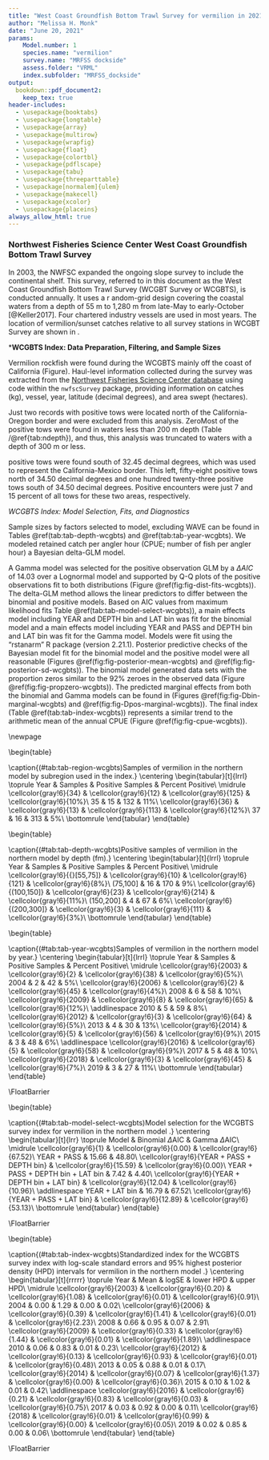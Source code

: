 ```yaml
---
title: "West Coast Groundfish Bottom Trawl Survey for vermilion in 2021"
author: "Melissa H. Monk"
date: "June 20, 2021"
params:
    Model.number: 1
    species.name: "vermilion"
    survey.name: "MRFSS dockside"
    assess.folder: "VRML"
    index.subfolder: "MRFSS_dockside"
output:
  bookdown::pdf_document2: 
    keep_tex: true
header-includes:
  - \usepackage{booktabs}
  - \usepackage{longtable}
  - \usepackage{array}
  - \usepackage{multirow}
  - \usepackage{wrapfig}
  - \usepackage{float}
  - \usepackage{colortbl}
  - \usepackage{pdflscape}
  - \usepackage{tabu}
  - \usepackage{threeparttable}
  - \usepackage[normalem]{ulem}
  - \usepackage{makecell}
  - \usepackage{xcolor}
  - \usepackage{placeins}
always_allow_html: true
---
```











### Northwest Fisheries Science Center West Coast Groundfish Bottom Trawl Survey

In 2003, the NWFSC expanded the ongoing slope survey to include the continental 
shelf. This survey, referred to in this document as the West Coast Groundfish 
Bottom Trawl Survey (WCGBT Survey or WCGBTS), is conducted annually. It uses a r
andom-grid design covering the coastal waters from a depth of 55 m to 1,280 m 
from late-May to early-October [@Keller2017]. Four chartered industry vessels 
are used in most years. The location of vermilion/sunset catches relative to all 
survey stations in WCGBT Survey are shown in .

***WCGBTS Index: Data Preparation, Filtering, and Sample Sizes**

Vermilion rockfish were found during the WCGBTS mainly off the coast of
California (Figure). Haul-level information collected during the 
survey was extracted from the
[Northwest Fisheries Science Center database](https://www.webapps.nwfsc.noaa.gov/data)
using code within the `nwfscSurvey` package, providing information on 
catches (kg),
vessel,
year,
latitude (decimal degrees), and
area swept (hectares).

Just
two
records with positive tows were located north of the California-Oregon border
and were excluded from this analysis.
ZeroMost of the positive tows were found in waters less than 200 m depth
(Table /@ref{tab:ndepth}), and thus,
this analysis was truncated to waters with a depth of 300 m or less.

positive tows were found south of 32.45 decimal degrees,
which was used to represent the California-Mexico border.
This left,
fifty-eight
positive tows north of 34.50 decimal degrees and
one hundred twenty-three
positive tows south of 34.50 decimal degrees.
Positive encounters were just
7 and 15
percent of all tows for these two areas, respectively.

*WCGBTS Index: Model Selection, Fits, and Diagnostics*

Sample sizes by factors selected to model, excluding WAVE can be found in Tables 
\@ref(tab:tab-depth-wcgbts) and \@ref(tab:tab-year-wcgbts).
We modeled retained catch per angler hour (CPUE; number of fish per angler hour) 
a Bayesian delta-GLM model.  


A Gamma model  was 
selected for the positive observation GLM by 
a $\Delta AIC$ of 14.03 
over a Lognormal model and supported by Q-Q plots of the positive observations fit to both distributions (Figure \@ref(fig:fig-dist-fits-wcgbts)). The delta-GLM
method allows the linear predictors to differ between the binomial and positive models.
Based on AIC values from maximum likelihood fits Table \@ref(tab:tab-model-select-wcgbts)), 
a main effects model including 
YEAR and DEPTH bin and LAT bin 
was fit for the binomial model and a main 
effects model including 
YEAR and PASS and DEPTH bin and LAT bin 
was fit for the  Gamma model.
Models were fit using the “rstanarm” R package (version 2.21.1). Posterior predictive 
checks of the Bayesian model fit for the binomial model and the positive model 
were all reasonable (Figures \@ref(fig:fig-posterior-mean-wcgbts)  and 
 \@ref(fig:fig-posterior-sd-wcgbts)). The binomial model generated data sets with the 
 proportion zeros similar to the 92%  zeroes in the observed data 
(Figure \@ref(fig:fig-propzero-wcgbts)). The predicted marginal effects from 
both the binomial and Gamma models can be found in (Figures \@ref(fig:fig-Dbin-marginal-wcgbts) and \@ref(fig:fig-Dpos-marginal-wcgbts)). The 
final index (Table \@ref(tab:tab-index-wcgbts)) 
represents a similar trend to the arithmetic mean of the annual CPUE (Figure \@ref(fig:fig-cpue-wcgbts)).







<!-- ******************************* TABLES ******************************** -->
<!-- ******************************* TABLES ******************************** -->

 \newpage

\begin{table}

\caption{(\#tab:tab-region-wcgbts)Samples of vermilion in the northern model by subregion used in the index.}
\centering
\begin{tabular}[t]{lrrl}
\toprule
Year & Samples & Positive Samples & Percent Positive\\
\midrule
\cellcolor{gray!6}{34} & \cellcolor{gray!6}{12} & \cellcolor{gray!6}{125} & \cellcolor{gray!6}{10\%}\\
35 & 15 & 132 & 11\%\\
\cellcolor{gray!6}{36} & \cellcolor{gray!6}{13} & \cellcolor{gray!6}{113} & \cellcolor{gray!6}{12\%}\\
37 & 16 & 313 & 5\%\\
\bottomrule
\end{tabular}
\end{table}



\begin{table}

\caption{(\#tab:tab-depth-wcgbts)Positive samples of vermilion in the northern model by depth (fm).}
\centering
\begin{tabular}[t]{lrrl}
\toprule
Year & Samples & Positive Samples & Percent Positive\\
\midrule
\cellcolor{gray!6}{{}[55,75]} & \cellcolor{gray!6}{10} & \cellcolor{gray!6}{121} & \cellcolor{gray!6}{8\%}\\
(75,100] & 16 & 170 & 9\%\\
\cellcolor{gray!6}{(100,150]} & \cellcolor{gray!6}{23} & \cellcolor{gray!6}{214} & \cellcolor{gray!6}{11\%}\\
(150,200] & 4 & 67 & 6\%\\
\cellcolor{gray!6}{(200,300]} & \cellcolor{gray!6}{3} & \cellcolor{gray!6}{111} & \cellcolor{gray!6}{3\%}\\
\bottomrule
\end{tabular}
\end{table}



\begin{table}

\caption{(\#tab:tab-year-wcgbts)Samples of vermilion in the northern model by year.}
\centering
\begin{tabular}[t]{lrrl}
\toprule
Year & Samples & Positive Samples & Percent Positive\\
\midrule
\cellcolor{gray!6}{2003} & \cellcolor{gray!6}{2} & \cellcolor{gray!6}{38} & \cellcolor{gray!6}{5\%}\\
2004 & 2 & 42 & 5\%\\
\cellcolor{gray!6}{2006} & \cellcolor{gray!6}{2} & \cellcolor{gray!6}{45} & \cellcolor{gray!6}{4\%}\\
2008 & 6 & 58 & 10\%\\
\cellcolor{gray!6}{2009} & \cellcolor{gray!6}{8} & \cellcolor{gray!6}{65} & \cellcolor{gray!6}{12\%}\\
\addlinespace
2010 & 5 & 59 & 8\%\\
\cellcolor{gray!6}{2012} & \cellcolor{gray!6}{3} & \cellcolor{gray!6}{64} & \cellcolor{gray!6}{5\%}\\
2013 & 4 & 30 & 13\%\\
\cellcolor{gray!6}{2014} & \cellcolor{gray!6}{5} & \cellcolor{gray!6}{56} & \cellcolor{gray!6}{9\%}\\
2015 & 3 & 48 & 6\%\\
\addlinespace
\cellcolor{gray!6}{2016} & \cellcolor{gray!6}{5} & \cellcolor{gray!6}{58} & \cellcolor{gray!6}{9\%}\\
2017 & 5 & 48 & 10\%\\
\cellcolor{gray!6}{2018} & \cellcolor{gray!6}{3} & \cellcolor{gray!6}{45} & \cellcolor{gray!6}{7\%}\\
2019 & 3 & 27 & 11\%\\
\bottomrule
\end{tabular}
\end{table}



\FloatBarrier

\begin{table}

\caption{(\#tab:tab-model-select-wcgbts)Model selection for the WCGBTS survey index for vermilion in the northern model .}
\centering
\begin{tabular}[t]{lrr}
\toprule
Model & Binomial $\Delta$AIC & Gamma $\Delta$AIC\\
\midrule
\cellcolor{gray!6}{1} & \cellcolor{gray!6}{0.00} & \cellcolor{gray!6}{67.52}\\
YEAR + PASS & 15.66 & 48.80\\
\cellcolor{gray!6}{YEAR + PASS + DEPTH bin} & \cellcolor{gray!6}{15.59} & \cellcolor{gray!6}{0.00}\\
YEAR + PASS + DEPTH bin + LAT bin & 7.42 & 4.40\\
\cellcolor{gray!6}{YEAR + DEPTH bin + LAT bin} & \cellcolor{gray!6}{12.04} & \cellcolor{gray!6}{10.96}\\
\addlinespace
YEAR + LAT bin & 16.79 & 67.52\\
\cellcolor{gray!6}{YEAR + PASS + LAT bin} & \cellcolor{gray!6}{12.89} & \cellcolor{gray!6}{53.13}\\
\bottomrule
\end{tabular}
\end{table}



\FloatBarrier

\begin{table}

\caption{(\#tab:tab-index-wcgbts)Standardized index for the WCGBTS survey index with log-scale standard errors and 95% highest
       posterior density (HPD) intervals for vermilion in the northern model .}
\centering
\begin{tabular}[t]{rrrrr}
\toprule
Year & Mean & logSE & lower HPD & upper HPD\\
\midrule
\cellcolor{gray!6}{2003} & \cellcolor{gray!6}{0.20} & \cellcolor{gray!6}{1.08} & \cellcolor{gray!6}{0.01} & \cellcolor{gray!6}{0.91}\\
2004 & 0.00 & 1.29 & 0.00 & 0.02\\
\cellcolor{gray!6}{2006} & \cellcolor{gray!6}{0.39} & \cellcolor{gray!6}{1.41} & \cellcolor{gray!6}{0.01} & \cellcolor{gray!6}{2.23}\\
2008 & 0.66 & 0.95 & 0.07 & 2.91\\
\cellcolor{gray!6}{2009} & \cellcolor{gray!6}{0.33} & \cellcolor{gray!6}{1.44} & \cellcolor{gray!6}{0.01} & \cellcolor{gray!6}{1.89}\\
\addlinespace
2010 & 0.06 & 0.83 & 0.01 & 0.23\\
\cellcolor{gray!6}{2012} & \cellcolor{gray!6}{0.13} & \cellcolor{gray!6}{0.93} & \cellcolor{gray!6}{0.01} & \cellcolor{gray!6}{0.48}\\
2013 & 0.05 & 0.88 & 0.01 & 0.17\\
\cellcolor{gray!6}{2014} & \cellcolor{gray!6}{0.07} & \cellcolor{gray!6}{1.37} & \cellcolor{gray!6}{0.00} & \cellcolor{gray!6}{0.36}\\
2015 & 0.10 & 1.02 & 0.01 & 0.42\\
\addlinespace
\cellcolor{gray!6}{2016} & \cellcolor{gray!6}{0.21} & \cellcolor{gray!6}{0.83} & \cellcolor{gray!6}{0.03} & \cellcolor{gray!6}{0.75}\\
2017 & 0.03 & 0.92 & 0.00 & 0.11\\
\cellcolor{gray!6}{2018} & \cellcolor{gray!6}{0.01} & \cellcolor{gray!6}{0.99} & \cellcolor{gray!6}{0.00} & \cellcolor{gray!6}{0.05}\\
2019 & 0.02 & 0.85 & 0.00 & 0.06\\
\bottomrule
\end{tabular}
\end{table}



\FloatBarrier


<!-- ****************************** FIGURES ******************************** --> 

![(\#fig:fig-dist-fits-wcgbts)Q-Q plot (top) of the positive observations lognormal gamma distributions and fitted values vs residuals for the Gamma model (bottom).](C:/Stock_Assessments/VRML_Assessment_2021/GitHub/Vermilion_2021/doc/indices/vermilion_WCGBTS_writeup_NCA_files/figure-latex/fig-dist-fits-wcgbts-1.pdf) 


![(\#fig:fig-propzero-wcgbts)Posterior predictive distribution of the proportion of zero observations in replicate data sets generated by the delta model with a vertical line representing the observed average.](C:/Stock_Assessments/VRML_Assessment_2021/GitHub/Vermilion_2021/doc/indices/vermilion_WCGBTS_writeup_NCA_files/figure-latex/fig-propzero-wcgbts-1.pdf) 


![(\#fig:fig-posterior-mean-wcgbts)Posterior predictive draws of the mean by year with a vertical line of the raw data average.](C:/Stock_Assessments/VRML_Assessment_2021/GitHub/Vermilion_2021/doc/indices/vermilion_WCGBTS_writeup_NCA_files/figure-latex/fig-posterior-mean-wcgbts-1.pdf) 


![(\#fig:fig-posterior-sd-wcgbts)Posterior predictive draws of the standard deviation by year with a vertical line representing the observed average.](C:/Stock_Assessments/VRML_Assessment_2021/GitHub/Vermilion_2021/doc/indices/vermilion_WCGBTS_writeup_NCA_files/figure-latex/fig-posterior-sd-wcgbts-1.pdf) 


![(\#fig:fig-cpue-wcgbts)Standardized index and arithmetic mean of the CPUE from the filtered data. Each timeseries is scaled to its respective means.](C:/Stock_Assessments/VRML_Assessment_2021/GitHub/Vermilion_2021/doc/indices/vermilion_WCGBTS_writeup_NCA_files/figure-latex/fig-cpue-wcgbts-1.pdf) 


![(\#fig:fig-Dbin-marginal-wcgbts)Binomial marginal effects from the final model](C:/Stock_Assessments/VRML_Assessment_2021/GitHub/Vermilion_2021/doc/indices/vermilion_WCGBTS_writeup_NCA_files/figure-latex/fig-Dbin-marginal-wcgbts-1.pdf) 


![(\#fig:fig-Dpos-marginal-wcgbts)Positive model marginal effects from the final model.](C:/Stock_Assessments/VRML_Assessment_2021/GitHub/Vermilion_2021/doc/indices/vermilion_WCGBTS_writeup_NCA_files/figure-latex/fig-Dpos-marginal-wcgbts-1.pdf) 
